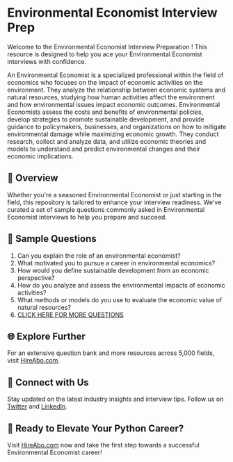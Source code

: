 # Environmental Economist Interview Prep

Welcome to the Environmental Economist Interview Preparation ! This resource is designed to help you ace your Environmental Economist interviews with confidence.

An Environmental Economist is a specialized professional within the field of economics who focuses on the impact of economic activities on the environment. They analyze the relationship between economic systems and natural resources, studying how human activities affect the environment and how environmental issues impact economic outcomes. Environmental Economists assess the costs and benefits of environmental policies, develop strategies to promote sustainable development, and provide guidance to policymakers, businesses, and organizations on how to mitigate environmental damage while maximizing economic growth. They conduct research, collect and analyze data, and utilize economic theories and models to understand and predict environmental changes and their economic implications.

## 🚀 Overview

Whether you're a seasoned Environmental Economist or just starting in the field, this repository is tailored to enhance your interview readiness. We've curated a set of sample questions commonly asked in Environmental Economist interviews to help you prepare and succeed.

## 📝 Sample Questions

1. Can you explain the role of an environmental economist?
2. What motivated you to pursue a career in environmental economics?
3. How would you define sustainable development from an economic perspective?
4. How do you analyze and assess the environmental impacts of economic activities?
5. What methods or models do you use to evaluate the economic value of natural resources?
6. [CLICK HERE FOR MORE QUESTIONS](https://hireabo.com/job/7_4_6/Environmental%20Economist)

## 🌐 Explore Further

For an extensive question bank and more resources across 5,000 fields, visit [HireAbo.com](https://www.hireabo.com).

## 📱 Connect with Us

Stay updated on the latest industry insights and interview tips. Follow us on [Twitter](https://twitter.com/hireabo) and [LinkedIn](https://www.linkedin.com/in/hire-abo-3609972a8/).

## 🚀 Ready to Elevate Your Python Career?

Visit [HireAbo.com](https://www.hireabo.com) now and take the first step towards a successful Environmental Economist career!